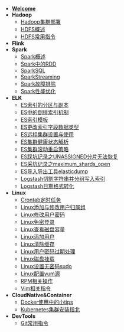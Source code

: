 - [**Welcome**](README)
- **Hadoop**
  - [Hadoop集群部署](Hadoop/Hadoop集群部署)
  - [HDFS概述](Hadoop/HDFS概述)
  - [HDFS常用指令](Hadoop/HDFS常用指令)
- **Flink**
- **Spark**
  - [Spark概述](Spark/1-Spark概述)
  - [Spark中的RDD](Spark/2-Spark中的RDD)
  - [SparkSQL](Spark/3-SparkSQL)
  - [SparkStreaming](Spark/4-SparkStreaming)
  - [Spark故障排除](Spark/5-Spark故障排除)
  - [Spark性能优化](Spark/6-Spark性能优化)
- **ELK**
  - [ES索引的分区与副本](ELK/ES索引的分区与副本)
  - [ES中的倒排索引机制](ELK/ES中的倒排索引机制)
  - [ES索引模板](ELK/ES索引模板)
  - [ES更改索引字段数据类型](ELK/ES更改索引字段数据类型)
  - [ES远程集群设置与使用](ELK/ES远程集群设置与使用)
  - [ES集群健康状态解析](ELK/ES集群健康状态解析)
  - [ES集群滚动重启策略](ELK/ES集群滚动重启策略)
  - [ES踩坑记录之UNASSIGNED分片无法恢复](ELK/ES踩坑记录之UNASSIGNED分片无法恢复)
  - [ES采坑记录之maximum_shards_open](ELK/ES采坑记录之maximum_shards_open)
  - [ES导入导出工具elasticdump](ELK/ES导入导出工具elasticdump简单使用说明)
  - [Logstash切割字符串并分组写入索引](ELK/Logstash切割字符串并分组写入索引)
  - [Logstash日期格式转化](ELK/Logstash日期格式转化)
- **Linux**
  - [Crontab定时任务](Linux/Crontab定时任务)
  - [Linux添加与修改用户归属组](Linux/Linux添加与修改用户归属组)
  - [Linux修改用户密码](Linux/Linux修改用户密码)
  - [Linux免密登录](Linux/Linux免密登录)
  - [Linux查看磁盘容量](Linux/Linux查看磁盘容量)
  - [Linux添加用户](Linux/Linux添加用户)
  - [Linux清除缓存](Linux/Linux清除缓存)
  - [Linux用户密码过期处理](Linux/Linux用户密码过期处理)
  - [Linux磁盘挂载](Linux/Linux磁盘挂载)
  - [Linux设置无密码sudo](Linux/Linux设置无密码sudo)
  - [Linux配置yum源](Linux/Linux配置yum源)
  - [RPM相关操作](Linux/RPM相关操作)
  - [Vim相关指令](Linux/Vim相关指令)
- **CloudNative&Container**
  - [Docker使用中的小tips](CloudNative&Container/Docker使用中的小tips)
  - [Kubernetes集群安装指北](CloudNative&Container/Kubernetes集群安装指北)
- **DevTools**
  - [Git常用指令](DevTools/Git常用指令)

